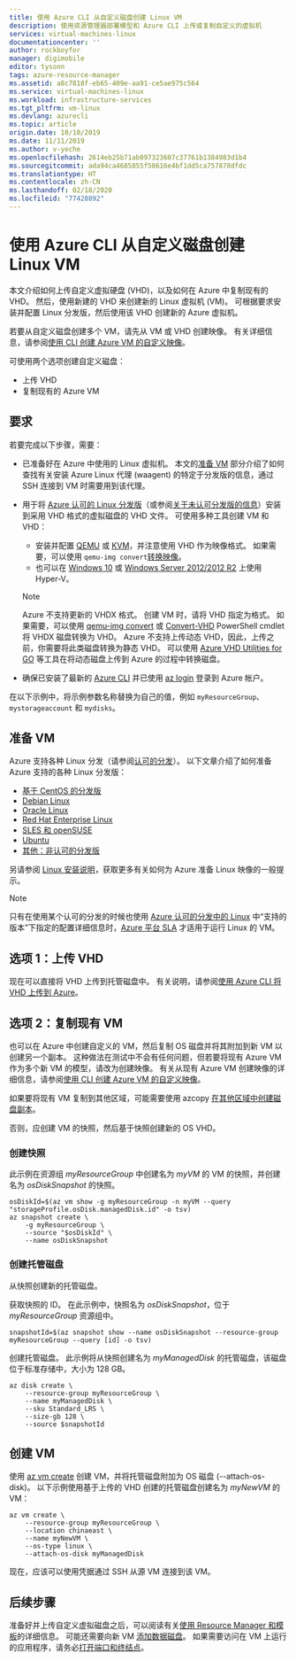 ```yaml
---
title: 使用 Azure CLI 从自定义磁盘创建 Linux VM
description: 使用资源管理器部署模型和 Azure CLI 上传或复制自定义的虚拟机
services: virtual-machines-linux
documentationcenter: ''
author: rockboyfor
manager: digimobile
editor: tysonn
tags: azure-resource-manager
ms.assetid: a8c7818f-eb65-409e-aa91-ce5ae975c564
ms.service: virtual-machines-linux
ms.workload: infrastructure-services
ms.tgt_pltfrm: vm-linux
ms.devlang: azurecli
ms.topic: article
origin.date: 10/10/2019
ms.date: 11/11/2019
ms.author: v-yeche
ms.openlocfilehash: 2614eb25b71ab097323607c37761b1384983d1b4
ms.sourcegitcommit: ada94ca4685855f58616e4bf1dd5ca757878dfdc
ms.translationtype: HT
ms.contentlocale: zh-CN
ms.lasthandoff: 02/18/2020
ms.locfileid: "77428892"
---
```

# <a name="create-a-linux-vm-from-a-custom-disk-with-the-azure-cli"></a>使用 Azure CLI 从自定义磁盘创建 Linux VM

<!-- rename to create-vm-specialized -->

本文介绍如何上传自定义虚拟硬盘 (VHD)，以及如何在 Azure 中复制现有的 VHD。 然后，使用新建的 VHD 来创建新的 Linux 虚拟机 (VM)。 可根据要求安装并配置 Linux 分发版，然后使用该 VHD 创建新的 Azure 虚拟机。

若要从自定义磁盘创建多个 VM，请先从 VM 或 VHD 创建映像。 有关详细信息，请参阅[使用 CLI 创建 Azure VM 的自定义映像](tutorial-custom-images.md)。

可使用两个选项创建自定义磁盘：
* 上传 VHD
* 复制现有的 Azure VM

## <a name="requirements"></a>要求
若要完成以下步骤，需要：

- 已准备好在 Azure 中使用的 Linux 虚拟机。 本文的[准备 VM](#prepare-the-vm) 部分介绍了如何查找有关安装 Azure Linux 代理 (waagent) 的特定于分发版的信息，通过 SSH 连接到 VM 时需要用到该代理。
- 用于将 [Azure 认可的 Linux 分发版](endorsed-distros.md?toc=%2fvirtual-machines%2flinux%2ftoc.json)（或参阅[关于未认可分发版的信息](create-upload-generic.md?toc=%2fvirtual-machines%2flinux%2ftoc.json)）安装到采用 VHD 格式的虚拟磁盘的 VHD 文件。 可使用多种工具创建 VM 和 VHD：
    - 安装并配置 [QEMU](https://en.wikibooks.org/wiki/QEMU/Installing_QEMU) 或 [KVM](https://www.linux-kvm.org/page/RunningKVM)，并注意使用 VHD 作为映像格式。 如果需要，可以使用 `qemu-img convert`[转换映像](https://en.wikibooks.org/wiki/QEMU/Images#Converting_image_formats)。
    - 也可以在 [Windows 10](https://msdn.microsoft.com/virtualization/hyperv_on_windows/quick_start/walkthrough_install) 或 [Windows Server 2012/2012 R2](https://technet.microsoft.com/library/hh846766.aspx) 上使用 Hyper-V。

    > [!NOTE]
    > Azure 不支持更新的 VHDX 格式。 创建 VM 时，请将 VHD 指定为格式。 如果需要，可以使用 [qemu-img convert](https://en.wikibooks.org/wiki/QEMU/Images#Converting_image_formats) 或 [Convert-VHD](https://technet.microsoft.com/library/hh848454.aspx) PowerShell cmdlet 将 VHDX 磁盘转换为 VHD。 Azure 不支持上传动态 VHD，因此，上传之前，你需要将此类磁盘转换为静态 VHD。 可以使用 [Azure VHD Utilities for GO](https://github.com/Microsoft/azure-vhd-utils-for-go) 等工具在将动态磁盘上传到 Azure 的过程中转换磁盘。
    > 
    > 

- 确保已安装了最新的 [Azure CLI](https://docs.azure.cn/cli/install-az-cli2?view=azure-cli-latest) 并已使用 [az login](https://docs.azure.cn/cli/reference-index?view=azure-cli-latest#az-login) 登录到 Azure 帐户。

<!-- URL is CORRECT ON install-az-cli2 redirect to install-azure-cli -->

在以下示例中，将示例参数名称替换为自己的值，例如 `myResourceGroup`、`mystorageaccount` 和 `mydisks`。

<a name="prepimage"></a>

## <a name="prepare-the-vm"></a>准备 VM

Azure 支持各种 Linux 分发（请参阅[认可的分发](endorsed-distros.md?toc=%2fvirtual-machines%2flinux%2ftoc.json)）。 以下文章介绍了如何准备 Azure 支持的各种 Linux 分发版：

* [基于 CentOS 的分发版](create-upload-centos.md?toc=%2fvirtual-machines%2flinux%2ftoc.json)
* [Debian Linux](debian-create-upload-vhd.md?toc=%2fvirtual-machines%2flinux%2ftoc.json)
* [Oracle Linux](oracle-create-upload-vhd.md?toc=%2fvirtual-machines%2flinux%2ftoc.json)
* [Red Hat Enterprise Linux](redhat-create-upload-vhd.md?toc=%2fvirtual-machines%2flinux%2ftoc.json)
* [SLES 和 openSUSE](suse-create-upload-vhd.md?toc=%2fvirtual-machines%2flinux%2ftoc.json)
* [Ubuntu](create-upload-ubuntu.md?toc=%2fvirtual-machines%2flinux%2ftoc.json)
* [其他：非认可的分发版](create-upload-generic.md?toc=%2fvirtual-machines%2flinux%2ftoc.json)

另请参阅 [Linux 安装说明](create-upload-generic.md#general-linux-installation-notes)，获取更多有关如何为 Azure 准备 Linux 映像的一般提示。

> [!NOTE]
> 只有在使用某个认可的分发的时候也使用 [Azure 认可的分发中的 Linux](endorsed-distros.md?toc=%2fvirtual-machines%2flinux%2ftoc.json) 中“支持的版本”下指定的配置详细信息时，[Azure 平台 SLA](https://www.azure.cn/support/sla/virtual-machines/) 才适用于运行 Linux 的 VM。
> 
> 

<a name="option-1-upload-a-specialized-vhd"></a>
## <a name="option-1-upload-a-vhd"></a>选项 1：上传 VHD

现在可以直接将 VHD 上传到托管磁盘中。 有关说明，请参阅[使用 Azure CLI 将 VHD 上传到 Azure](disks-upload-vhd-to-managed-disk-cli.md)。

## <a name="option-2-copy-an-existing-vm"></a>选项 2：复制现有 VM

也可以在 Azure 中创建自定义的 VM，然后复制 OS 磁盘并将其附加到新 VM 以创建另一个副本。 这种做法在测试中不会有任何问题，但若要将现有 Azure VM 作为多个新 VM 的模型，请改为创建映像。  有关从现有 Azure VM 创建映像的详细信息，请参阅[使用 CLI 创建 Azure VM 的自定义映像](tutorial-custom-images.md)。

如果要将现有 VM 复制到其他区域，可能需要使用 azcopy [在其他区域中创建磁盘副本](disks-upload-vhd-to-managed-disk-cli.md#copy-a-managed-disk)。 

否则，应创建 VM 的快照，然后基于快照创建新的 OS VHD。

### <a name="create-a-snapshot"></a>创建快照

此示例在资源组 *myResourceGroup* 中创建名为 *myVM* 的 VM 的快照，并创建名为 *osDiskSnapshot* 的快照。

```azure-cli
osDiskId=$(az vm show -g myResourceGroup -n myVM --query "storageProfile.osDisk.managedDisk.id" -o tsv)
az snapshot create \
    -g myResourceGroup \
    --source "$osDiskId" \
    --name osDiskSnapshot
```
### <a name="create-the-managed-disk"></a>创建托管磁盘

从快照创建新的托管磁盘。

获取快照的 ID。 在此示例中，快照名为 *osDiskSnapshot*，位于 *myResourceGroup* 资源组中。

```azure-cli
snapshotId=$(az snapshot show --name osDiskSnapshot --resource-group myResourceGroup --query [id] -o tsv)
```

创建托管磁盘。 此示例将从快照创建名为 *myManagedDisk* 的托管磁盘，该磁盘位于标准存储中，大小为 128 GB。

```azure-cli
az disk create \
    --resource-group myResourceGroup \
    --name myManagedDisk \
    --sku Standard_LRS \
    --size-gb 128 \
    --source $snapshotId
```

## <a name="create-the-vm"></a>创建 VM

使用 [az vm create](https://docs.azure.cn/cli/vm?view=azure-cli-latest#az-vm-create) 创建 VM，并将托管磁盘附加为 OS 磁盘 (--attach-os-disk)。 以下示例使用基于上传的 VHD 创建的托管磁盘创建名为 *myNewVM* 的 VM：

```azurecli
az vm create \
    --resource-group myResourceGroup \
    --location chinaeast \
    --name myNewVM \
    --os-type linux \
    --attach-os-disk myManagedDisk
```

现在，应该可以使用凭据通过 SSH 从源 VM 连接到该 VM。 

## <a name="next-steps"></a>后续步骤
准备好并上传自定义虚拟磁盘之后，可以阅读有关[使用 Resource Manager 和模板](../../azure-resource-manager/management/overview.md)的详细信息。 可能还需要向新 VM [添加数据磁盘](add-disk.md?toc=%2fvirtual-machines%2flinux%2ftoc.json)。 如果需要访问在 VM 上运行的应用程序，请务必[打开端口和终结点](nsg-quickstart.md?toc=%2fvirtual-machines%2flinux%2ftoc.json)。

<!-- Update_Description: wording update, update meta properties, update link -->
